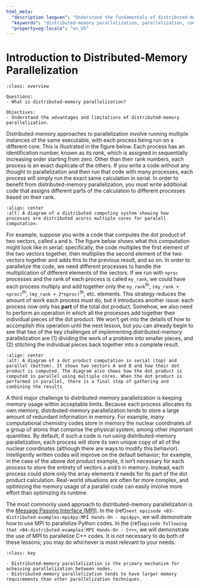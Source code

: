 ```yaml
---
html_meta:
  "description lang=en": "Understand the fundamentals of distributed-memory parallelization, including its advantages and limitations, along with methods to optimize memory usage. Learn how to use the Message Passing Interface (MPI) to parallelize Python and C++ codes for enhanced computational efficiency."
  "keywords": "distributed-memory parallelization, parallelization, computational efficiency, Message Passing Interface, MPI, Python parallelization, C++ parallelization, computational chemistry, memory usage optimization, dot product computation, parallel code optimization"
  "property=og:locale": "en_US"
---
```


# Introduction to Distributed-Memory Parallelization

````{admonition} Overview
:class: overview

Questions:
- What is distributed-memory parallelization?

Objectives:
- Understand the advantages and limitations of distributed-memory parallelization.
````


Distributed-memory approaches to parallelization involve running multiple instances of the same executable, with each process being run on a different core.
This is illustrated in the figure below.
Each process has an identification number, known as its *rank*, which is assigned in sequentially increasing order starting from zero.
Other than their rank numbers, each process is an exact duplicate of the others.
If you write a code without any thought to parallelization and then run that code with many processes, each process will simply run the exact same calculation in serial.
In order to benefit from distributed-memory parallelization, you must write additional code that assigns different parts of the calculation to different processes based on their rank.

```{image} _static/fig/distributed.png
:align: center
:alt: A diagram of a distributed computing system showing how processes are distributed acorss multiple cores for paralell computation.
```

For example, suppose you write a code that computes the dot product of two vectors, called `a` and `b`.
The figure below shows what this computation might look like in serial: specifically, the code multiples the first element of the two vectors together, then multiplies the second element of the two vectors together and adds this to the previous result, and so on.
In order to parallelize the code, we need different processes to handle the multiplication of different elements of the vectors.
If we run with `nproc` processes and the rank of each process is called `my_rank`, we could have each process multiply and add together only the `my_rank`<sup>th</sup>, `(my_rank + nproc)`<sup>th</sup>, `(my_rank + 2*nproc)`<sup>th</sup>, etc. elements.
This strategy reduces the amount of work each process must do, but it introduces another issue: each process now only has **part** of the total dot product.
Somehow, we also need to perform an operation in which all the processes add together their individual pieces of the dot product.
We won’t get into the details of how to accomplish this operation until the next lesson, but you can already begin to see that two of the key challenges of implementing distributed-memory parallelization are (1) dividing the work of a problem into smaller pieces, and (2) stitching the individual pieces back together into a complete result.

```{image} _static/fig/dot_product.png
:align: center
:alt: A diagram of a dot product computation in serial (top) and parallel (bottom). It shows two vectors A and B and how their dot product is computed. The diagram also shows how the dot product is computed in parallel using multiple cores. When the dot product is performed in parallel, there is a final step of gathering and combining the results
```

A third major challenge to distributed-memory parallelization is keeping memory usage within acceptable limits.
Because each process allocates its own memory, distributed-memory parallelization tends to store a large amount of redundant information in memory.
For example, many computational chemistry codes store in memory the nuclear coordinates of a group of atoms that comprise the physical system, among other important quantities.
By default, if such a code is run using distributed-memory parallelization, each process will store its own unique copy of all of the nuclear coordinates (although there are ways to modify this behavior).
Intelligently written codes will improve on the default behavior; for example, in the case of the above dot product example, it isn’t necessary for each process to store the entirety of vectors `a` and `b` in memory.
Instead, each process could store only the array elements it needs for its part of the dot product calculation.
Real-world situations are often far more complex, and optimizing the memory usage of a parallel code can easily involve more effort than optimizing its runtime.

The most commonly used approach to distributed-memory parallelization is the [Message Passing Interface (MPI)](https://www.mpi-forum.org/).
In the {ref}`next epsisode <03-distributed-examples-mpi4py:MPI Hands-On - mpi4py>`, we will demonstrate how to use MPI to parallelize Python codes.
In the {ref}`episode following that <04-distributed-examples:MPI Hands-On - C++>`, we will demonstrate the use of MPI to parallelize C++ codes.
It is not necessary to do both of these lessons; you may do whichever is most relevant to your needs.


````{admonition} Key Points
:class: key

- Distributed-memory parallelization is the primary mechanism for acheiving parallelization between nodes.
- Distributed-memory parallelization tends to have larger memory requirements than other parallelization techniques.
````
